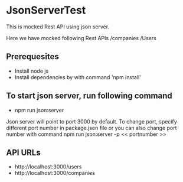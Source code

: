 # JsonServerTest
This is mocked Rest API using json server.

Here we have mocked following Rest APIs
/companies
/Users

## Prerequesites
* Install node js
* Install dependencies by with command 'npm install'

## To start json server, run following command
* npm run json:server

Json server will point to port 3000 by default. To change port, specify different port number in package.json file or you can also change port number with command npm run json:server -p << portnumber >>
  
  
  ## API URLs
  * http://localhost:3000/users
  * http://localhost:3000/companies
  
  

